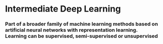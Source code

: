 # Intermediate Deep Learning

### Part of a broader family of machine learning methods based on artificial neural networks with representation learning. Learning can be supervised, semi-supervised or unsupervised
